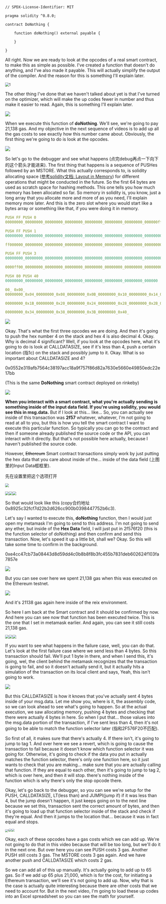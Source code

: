 ```solidity
// SPDX-License-Identifier: MIT

pragma solidity ^0.8.0;

contract DoNothing {

    function doNothing() external payable {
  
    }

}
```

All right. Now we are ready to look at the opcodes of a real smart contract, to make this as simple as possible. I've created a function that doesn't do anything, and I've also made it payable. This will actually simplify the output of the compiler. And the reason for this is something I'll explain later.

<img src="enableoptimization.png" alt="1" style="zoom:80%;" />

The other thing I've done that we haven't talked about yet is that I've turned on the optimizer, which will make the up codes fewer in number and thus make it easier to read. Again, this is something I'll explain later.

![](donothing.png)

When we execute this function of **doNothing**. We'll see, we're going to pay 21,138 gas. And my objective in the next sequence of videos is to add up all the gas costs to see exactly how this number came about. Obviously, the first thing we're going to do is look at the opcodes.

![](debug4.png)

So let's go to the debugger and see what happens (点完debug再点一下向下的这个箭头才能进来). The first thing that happens is a sequence of PUSHes followed by an MSTORE. What this actually corresponds to, is solidity allocating space ([参考solidity文档: Layout in Memory](https://docs.soliditylang.org/en/latest/internals/layout_in_memory.html)) for different operations that might be conducted in the future. So the first 64 bytes are used as scratch space for hashing methods. This one tells you how much memory has been allocated so far. So memory in solidity is, you know, just a long array that you allocate more and more of as you need, I'll explain memory more later. And this is the zero slot where you would start like a bytes array or something like that, if you were doing it in memory. 

```yaml
PUSH FF PUSH 0
00000000_00000000_00000000_00000000_00000000_00000000_00000000_000000ff

PUSH FF PUSH 1
00000000_00000000_00000000_00000000_00000000_00000000_00000000_00000000_

ff000000_00000000_00000000_00000000_00000000_00000000_00000000_00000000

PUSH FF PUSH 3
00000000_00000000_00000000_00000000_00000000_00000000_00000000_00000000_

0000ff00_00000000_00000000_00000000_00000000_00000000_00000000_00000000

PUSH 80 PUSH 40
00000000_00000000_00000000_00000000_00000000_00000000_00000000_000000

00_ 0x00_
00000000_0x04_00000000_0x08_00000000_0x0B_00000000_0x10_00000000_0x14_00000000_0x18_

00000000_0x1B_00000000_0x20_00000000_0x24_00000000_0x28_00000000_0x2B_00000000_0x30_

00000000_0x34_00000000_0x38_00000000_0x3B_00000080_0x40_
```

![](debug5.png)

Okay. That's what the first three opcodes we are doing. And then it's going to push the hex number 4 on the stack and hex 4 is also decimal 4. Okay. Why is decimal 4 significant? Well, if you look at the opcodes here, what it's going to do is look at CALLDATASIZE, see if it's less than 4, push a certain location (指1c) on the stack and possibly jump to it. Okay. What is so important about CALLDATASIZE and 4?

0x0552e319afb7564c38197acc18a9f757f86d82a7630e5660e49850edc22e17bb

(This is the same **DoNothing** smart contract deployed on rinkeby)

![](txn6.png)

**When you interact with a smart contract, what you're actually sending is something inside of the input data field. If you're using solidity, you would see this in msg.data.** But if I look at this... like... So, you can actually see inside of this transaction was **2f57** whatever, whatever, I'm not going to read at all to you, but this is how you tell the smart contract I want to execute this particular function. So typically you can go to the contract and then if someone already published the source code or the API, you can interact with it directly. But that's not possible here actually, because I haven't published the source code.

However, ~~Ethereum~~ Smart contract transactions simply work by just putting the hex data that you care about inside of the... inside of the data field (上图里的Input Data框框里). 

先在设置里把这个选项打开

<img src="metamasksetting.png" style="zoom:75%;" />

<img src="metamasksend1.png" style="zoom:75%;" /><img src="metamasksend2.png" style="zoom:75%;" /><img src="metamasksend3.png" style="zoom:75%;" />

So that would look like this (copy合约地址0x8925c32fcf7d22b2d626cc900b0398447752b6c3).

Let's say I wanted to execute this, **doNothing** function, then I would just open my metamask I'm going to send to this address. I'm not going to send any ether, but inside of the **Hex Data** field, I will just put in 2f576f20 (this is the function selector of doNothing) and then confirm and send this transaction. Now, let's speed it up a little bit, shall we? Okay. So this will take some time to confirm in the background.

0xe4cc47cb73a08443d8d59dd4c0b8b8f8b3fc455b7831deb602624f103fa7857e

![](txn7.png)

But you can see over here we spent 21,138 gas when this was executed on the Ethereum testnet.

![](debuggas.png)

And it's 21138 gas again here inside of the reix environment. 

So here I am back at the Smart contract and it should be confirmed by now. And here you can see now that function has been executed twice. This is the one that I set in metamask earlier. And again, you can see it still costs 21,138 gas. 

<img src="metamasksend4.png" style="zoom:75%;" /><img src="metamasksend5.png" style="zoom:75%;" /><img src="metamasksend6.png" style="zoom:75%;" />

If you want to see what happens in the failure case, well, you can do that. Let's look at the first failure case where we send less than 4 bytes. So this transaction should fail. We'll put 1 byte in there, and when I send this, it's going, wel, the client behind the metamask recognizes that the transaction is going to fail, and so it doesn't actually send it, but it actually hits a simulation of the transaction on its local client and says, Yeah, this isn't going to work.

![](assemblycode2.png)

But this CALLDATASIZE is how it knows that you've actually sent 4 bytes inside of your msg.data. Let me show you, where is it, the assembly code, so we can look ahead to see what's going to happen. So at the actual execution, we saw allocating memory, pushing 4 bytes and checking that there were actually 4 bytes in here. So when I put that... those values into the msg.data portion of the transaction, if I've sent less than 4, then it's not going to be able to match the function selector later (指和2F576F20不匹配).

So first of all, it makes sure that there's actually 4. If there isn't, it's going to jump to tag 1. And over here we see a revert, which is going to cause the transaction to fail because it doesn't know which function selector it was going for. Otherwise, it's going to check if the data you put in actually matches the function selector, there's only one function here, so it just wants to check that you are making... make sure that you are actually calling that function. If they are equal to each other, then it's going to jump to tag 2, which is over here, and then it will stop. there's nothing inside of the function which is why there's only the stop opcode there.

Okay, let's go back to the debugger, so you can see we're setup for the PUSH, CALLDATASIZE, LT(less than) and JUMPI(jump if) if it was less than 4, but the jump doesn't happen, it just keeps going on to the next line because we set this, transaction sent the correct amount of bytes, and then it's going to load up that function selector inside of the stack and check if they're equal. And then it jumps to the location that... because it was in fact equal and stops. 

<img src="debug6.png" alt="1" style="zoom:55%;" /><img src="debug7.png" style="zoom:55%;" /><img src="debug8.png" style="zoom:55%;" />

Okay, each of these opcodes have a gas costs which we can add up. We're not going to do that in this video because that will be too long, but we'll do it in the next one. But over here you can see PUSH costs 3 gas. Another PUSH still costs 3 gas. The MSTORE costs 3 gas again. And we have another push and CALLDATASIZE which costs 2 gas.

So we can add all of this up manually. It's actually going to add up to 65 gas. So if we add up 65 plus 21,000, which is for the cost, for initiating a Ethereum transaction, we'll see it's not going to add up. Now, why that is the case is actually quite interesting because there are other costs that we need to account for. But in the next video, I'm going to load these up codes into an Excel spreadsheet so you can see the math for yourself.